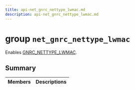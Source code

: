 ```yaml
---
title: api-net_gnrc_nettype_lwmac.md
description: api-net_gnrc_nettype_lwmac.md
---
```

# group `net_gnrc_nettype_lwmac` 

Enables [GNRC_NETTYPE_LWMAC](./doc/starlight-docs/src/content/docs/apidoc/api-undefined.md#group__net__gnrc__nettype_1gga2582fbb16a318806983c225a69460902a5c09f39eea527e5673f8f88f1037fd2c).

## Summary

 Members                        | Descriptions                                
--------------------------------|---------------------------------------------


